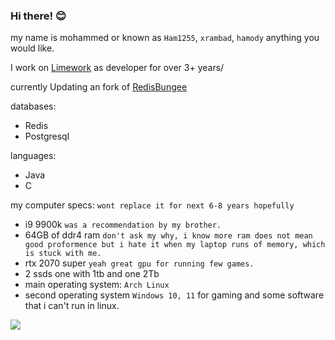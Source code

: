 ### Hi there! 😊
my name is mohammed or known as `Ham1255`, `xrambad`, `hamody` anything you would like.

I work on [Limework](https://limework.net) as developer for over 3+ years/

currently Updating an fork of [RedisBungee](https://github.com/redismc/redisbungee)

 databases: 
 * Redis
 * Postgresql
  
 languages:  
  
 * Java
 * C  



my computer specs: `wont replace it for next 6-8 years hopefully`
* i9 9900k `was a recommendation by my brother.`
* 64GB of ddr4 ram `don't ask my why, i know more ram does not mean good proformence but i hate it when my laptop runs of memory, which is stuck with me.` 
* rtx 2070 super `yeah great gpu for running few games.`
* 2 ssds one with 1tb and one 2Tb
* main operating system: `Arch Linux`
* second operating system `Windows 10, 11` for gaming and some software that i can't run in linux.


![](https://github-profile-summary-cards.vercel.app/api/cards/stats?username=ham1255&theme=github_dark)

